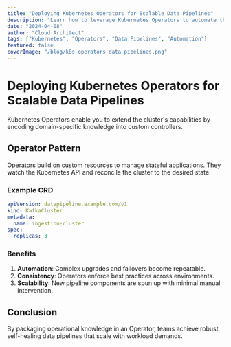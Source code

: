 ```yaml
---
title: "Deploying Kubernetes Operators for Scalable Data Pipelines"
description: "Learn how to leverage Kubernetes Operators to automate the deployment and management of complex data pipeline components."
date: "2024-04-08"
author: "Cloud Architect"
tags: ["Kubernetes", "Operators", "Data Pipelines", "Automation"]
featured: false
coverImage: "/blog/k8s-operators-data-pipelines.png"
---
```


# Deploying Kubernetes Operators for Scalable Data Pipelines

Kubernetes Operators enable you to extend the cluster's capabilities by encoding domain-specific knowledge into custom controllers.

## Operator Pattern

Operators build on custom resources to manage stateful applications. They watch the Kubernetes API and reconcile the cluster to the desired state.

### Example CRD

```yaml
apiVersion: datapipeline.example.com/v1
kind: KafkaCluster
metadata:
  name: ingestion-cluster
spec:
  replicas: 3
```

### Benefits

1. **Automation**: Complex upgrades and failovers become repeatable.
2. **Consistency**: Operators enforce best practices across environments.
3. **Scalability**: New pipeline components are spun up with minimal manual intervention.

## Conclusion

By packaging operational knowledge in an Operator, teams achieve robust, self-healing data pipelines that scale with workload demands.
